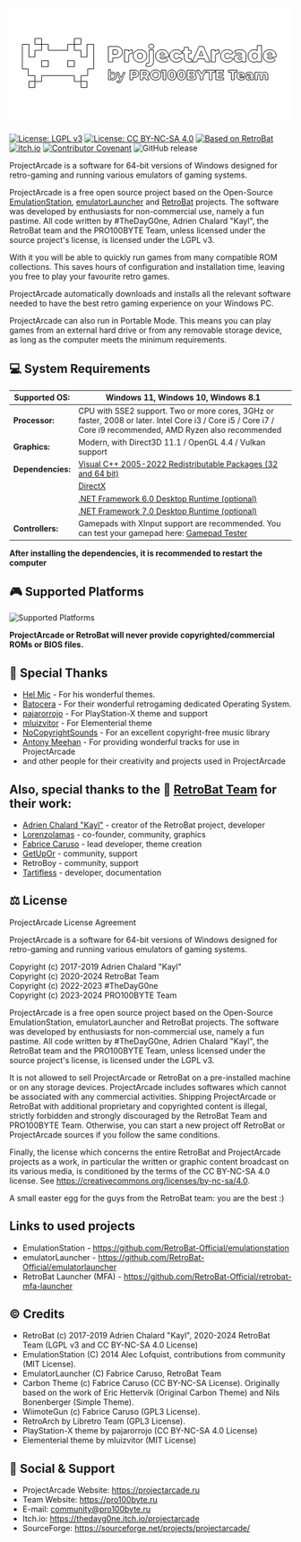 <h1 align="left">
  <br>
  <a href="https://projectarcade.ru/"><img src="https://raw.githubusercontent.com/PRO100BYTE/ProjectArcade/master/resources/images/pa-github.png" alt="ProjectArcade" width="500"></a>
</h1>

[![License: LGPL v3](https://img.shields.io/badge/License-LGPL_v3-blue.svg)](https://www.gnu.org/licenses/lgpl-3.0)   [![License: CC BY-NC-SA 4.0](https://img.shields.io/badge/License-CC_BY--NC--SA_4.0-lightgrey.svg)](https://creativecommons.org/licenses/by-nc-sa/4.0/)   [![Based on RetroBat](https://img.shields.io/badge/RetroBat%20-%20Based%20on?logoColor=brightgreen&label=Based%20on&link=https%3A%2F%2Fgithub.com%2FRetroBat-Official)]([https://github.com/](https://github.com/retrobat-official))
   [![itch.io](https://img.shields.io/badge/Itch.io-FA5C5C?logo=itchdotio&logoColor=white)](https://thedayg0ne.itch.io/projectarcade)   [![Contributor Covenant](https://img.shields.io/badge/Contributor%20Covenant-2.1-4baaaa.svg)](CODE_OF_CONDUCT.md)   ![GitHub release](https://img.shields.io/github/v/release/PRO100BYTE/ProjectArcade?display_name=release)

ProjectArcade is a software for 64-bit versions of Windows designed for retro-gaming and running various emulators of gaming systems.

ProjectArcade is a free open source project based on the Open-Source [EmulationStation](https://github.com/RetroBat-Official/emulationstation), [emulatorLauncher](https://github.com/RetroBat-Official/emulatorlauncher) and [RetroBat](https://github.com/RetroBat-Official) projects. The software was developed by enthusiasts for non-commercial use, namely a fun pastime. All code written by #TheDayG0ne, Adrien Chalard "Kayl", the RetroBat team and the PRO100BYTE Team, unless licensed under the source project's license, is licensed under the LGPL v3.

With it you will be able to quickly run games from many compatible ROM collections. This saves hours of configuration and installation time, leaving you free to play your favourite retro games.

ProjectArcade automatically downloads and installs all the relevant software needed to have the best retro gaming experience on your Windows PC.

ProjectArcade can also run in Portable Mode. This means you can play games from an external hard drive or from any removable storage device, as long as the computer meets the minimum requirements.

## 💻 System Requirements

|**Supported OS:**|Windows 11, Windows 10, Windows 8.1|
|---|---|
|**Processor:**|CPU with SSE2 support. Two or more cores, 3GHz or faster, 2008 or later. Intel Core i3 / Core i5 / Core i7 / Core i9 recommended, AMD Ryzen also recommended|
|**Graphics:**|Modern, with Direct3D 11.1 / OpenGL 4.4 / Vulkan support|
|**Dependencies:**|[Visual C++ 2005-2022 Redistributable Packages (32 and 64 bit)](https://dl.projectarcade.ru/dependencies/vcr/VCRHyb_x86-x64.exe)|
|   |[DirectX](https://dl.projectarcade.ru/dependencies/directx/directx_websetup.exe)|
|   |[.NET Framework 6.0 Desktop Runtime (optional)](https://dl.projectarcade.ru/dependencies/netframework/6.0/netruntime-6.0.14_win64.exe)|
|   |[.NET Framework 7.0 Desktop Runtime (optional)](https://dl.projectarcade.ru/dependencies/netframework/7.0/netruntime-7.0.3_win64.exe)|
|**Controllers:**|Gamepads with XInput support are recommended. You can test your gamepad here: [Gamepad Tester](https://gamepad-tester.com)|

**After installing the dependencies, it is recommended to restart the computer**

## 🎮 Supported Platforms

![Supported Platforms](https://raw.githubusercontent.com/TheDayG0ne/ProjectArcade/master/resources/images/pasystems.png)

**ProjectArcade or RetroBat will never provide copyrighted/commercial ROMs or BIOS files.**

## 💟 Special Thanks

- [Hel Mic](https://github.com/lehcimcramtrebor) - For his wonderful themes.
- [Batocera](https://www.batocera.org) - For their wonderful retrogaming dedicated Operating System.
- [pajarorrojo](https://github.com/pajarorrojo) - For PlayStation-X theme and support
- [mluizvitor](https://github.com/mluizvitor) - For Elementerial theme
- [NoCopyrightSounds](https://ncs.io) - For an excellent copyright-free music library
- [Antony Meehan](https://music.yandex.ru/artist/8597156) - For providing wonderful tracks for use in ProjectArcade
- and other people for their creativity and projects used in ProjectArcade

## Also, special thanks to the 🦇 [RetroBat Team](https://github.com/RetroBat-Official) for their work:
- [Adrien Chalard "Kayl"](https://github.com/kaylh) - creator of the RetroBat project, developer
- [Lorenzolamas](https://github.com/lorenzolamas) - co-founder, community, graphics
- [Fabrice Caruso](https://github.com/fabricecaruso) - lead developer, theme creation
- [GetUpOr](https://github.com/getupor) - community, support
- RetroBoy - community, support
- [Tartifless](https://github.com/Tartifless) - developer, documentation

## ⚖ License

ProjectArcade License Agreement

ProjectArcade is a software for 64-bit versions of Windows designed for retro-gaming and running various emulators of gaming systems.

Copyright (c) 2017-2019 Adrien Chalard "Kayl"\
Copyright (c) 2020-2024 RetroBat Team\
Copyright (c) 2022-2023 #TheDayG0ne\
Copyright (c) 2023-2024 PRO100BYTE Team

ProjectArcade is a free open source project based on the Open-Source EmulationStation, emulatorLauncher and RetroBat projects. The software was developed by enthusiasts for non-commercial use, namely a fun pastime. All code written by #TheDayG0ne, Adrien Chalard "Kayl", the RetroBat team and the PRO100BYTE Team, unless licensed under the source project's license, is licensed under the LGPL v3.

It is not allowed to sell ProjectArcade or RetroBat on a pre-installed machine or on any storage devices. 
ProjectArcade includes softwares which cannot be associated with any commercial activities.
Shipping ProjectArcade or RetroBat with additional proprietary and copyrighted content is illegal, strictly forbidden and strongly discouraged by the RetroBat Team and PRO100BYTE Team.
Otherwise, you can start a new project off RetroBat or ProjectArcade sources if you follow the same conditions.

Finally, the license which concerns the entire RetroBat and ProjectArcade projects as a work, in particular the written or graphic content broadcast on its various media, is conditioned by the terms of the CC BY-NC-SA 4.0 license.
See https://creativecommons.org/licenses/by-nc-sa/4.0.

A small easter egg for the guys from the RetroBat team: you are the best :)

## Links to used projects
- EmulationStation - https://github.com/RetroBat-Official/emulationstation
- emulatorLauncher - https://github.com/RetroBat-Official/emulatorlauncher
- RetroBat Launcher (MFA) - https://github.com/RetroBat-Official/retrobat-mfa-launcher


## © Credits

- RetroBat (c) 2017-2019 Adrien Chalard "Kayl", 2020-2024 RetroBat Team (LGPL v3 and CC BY-NC-SA 4.0 License)
- EmulationStation (C) 2014 Alec Lofquist, contributions from community (MIT License).
- EmulatorLauncher (C) Fabrice Caruso, RetroBat Team
- Carbon Theme (c) Fabrice Caruso (CC BY-NC-SA License). Originally based on the work of Eric Hettervik (Original Carbon Theme) and Nils Bonenberger (Simple Theme).
- WiimoteGun (c) Fabrice Caruso (GPL3 License).
- RetroArch by Libretro Team (GPL3 License).
- PlayStation-X theme by pajarorrojo (CC BY-NC-SA 4.0 License)
- Elementerial theme by mluizvitor (MIT License)

## 💬 Social & Support

- ProjectArcade Website: https://projectarcade.ru
- Team Website: https://pro100byte.ru
- E-mail: community@pro100byte.ru
- Itch.io: https://thedayg0ne.itch.io/projectarcade
- SourceForge: https://sourceforge.net/projects/projectarcade/
